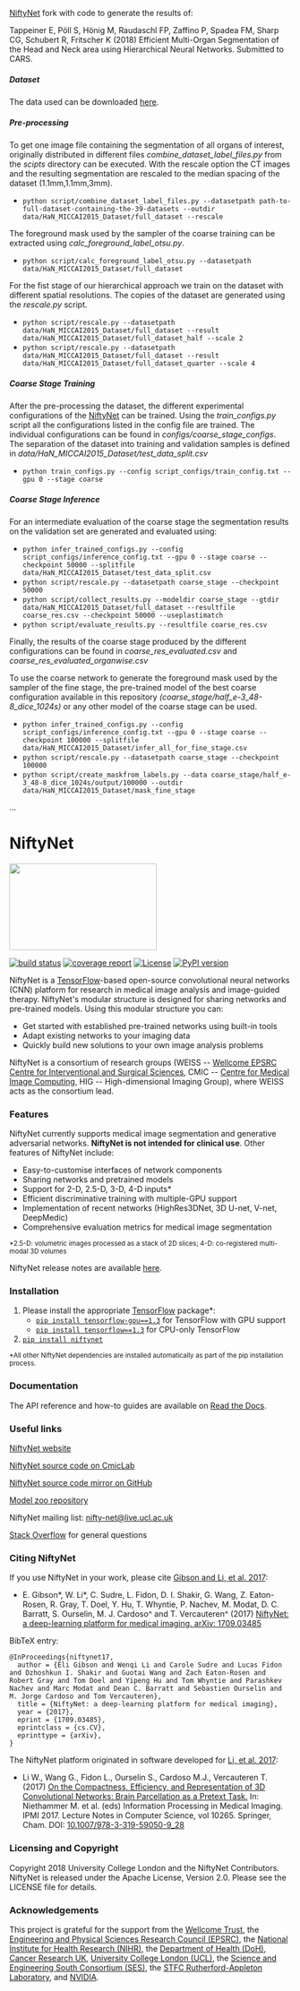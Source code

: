 [NiftyNet][nifty] fork with code to generate the results of:

Tappeiner E, Pöll S, Hönig M, Raudaschl FP, Zaffino P, Spadea FM, Sharp CG, Schubert R, Fritscher K (2018) Efficient Multi-Organ Segmentation of the Head and Neck area using Hierarchical Neural Networks. Submitted to CARS.

##### Dataset
The data used can be downloaded [here][dataset].

##### Pre-processing
To get one image file containing the segmentation of all organs of interest, originally distributed in different files *combine_dataset_label_files.py* from the *scipts* directory can be executed. With the rescale option the CT images and the resulting segmentation are rescaled to the median spacing of the dataset (1.1mm,1.1mm,3mm).

* `python script/combine_dataset_label_files.py --datasetpath path-to-full-dataset-containing-the-39-datasets --outdir data/HaN_MICCAI2015_Dataset/full_dataset --rescale`

The foreground mask used by the sampler of the coarse training can be extracted using *calc_foreground_label_otsu.py*.

* `python script/calc_foreground_label_otsu.py --datasetpath data/HaN_MICCAI2015_Dataset/full_dataset`

For the fist stage of our hierarchical approach we train on the dataset with different spatial resolutions. The copies of the dataset are generated using the *rescale.py* script.

*  `python script/rescale.py --datasetpath data/HaN_MICCAI2015_Dataset/full_dataset --result data/HaN_MICCAI2015_Dataset/full_dataset_half --scale 2`
*  `python script/rescale.py --datasetpath data/HaN_MICCAI2015_Dataset/full_dataset --result data/HaN_MICCAI2015_Dataset/full_dataset_quarter --scale 4`
 
##### Coarse Stage Training

After the pre-processing the dataset, the different experimental configurations of the [NiftyNet][nifty] can be trained. Using the *train_configs.py* script all the configurations listed in the config file are trained. The individual configurations can be found in *configs/coarse_stage_configs*. The separation of the dataset into training and validation samples is defined in *data/HaN_MICCAI2015_Dataset/test_data_split.csv* 

* `python train_configs.py --config script_configs/train_config.txt --gpu 0 --stage coarse`

##### Coarse Stage Inference
 
For an intermediate evaluation of the coarse stage the segmentation results on the validation set are generated and evaluated using:

* `python infer_trained_configs.py --config script_configs/inference_config.txt --gpu 0 --stage coarse --checkpoint 50000 --splitfile data/HaN_MICCAI2015_Dataset/test_data_split.csv`
* `python script/rescale.py --datasetpath coarse_stage --checkpoint 50000`
* `python script/collect_results.py --modeldir coarse_stage --gtdir data/HaN_MICCAI2015_Dataset/full_dataset --resultfile coarse_res.csv --checkpoint 50000 --useplastimatch`
* `python script/evaluate_results.py --resultfile coarse_res.csv`

Finally, the results of the coarse stage produced by the different configurations can be found in *coarse_res_evaluated.csv* and *coarse_res_evaluated_organwise.csv*

To use the coarse network to generate the foreground mask used by the sampler of the fine stage, the pre-trained model of the best coarse configuration available in this repository *(coarse_stage/half_e-3_48-8_dice_1024s)* or any other model of the coarse stage can be used.

* `python infer_trained_configs.py --config script_configs/inference_config.txt --gpu 0 --stage coarse --checkpoint 100000 --splitfile data/HaN_MICCAI2015_Dataset/infer_all_for_fine_stage.csv`
* `python script/rescale.py --datasetpath coarse_stage --checkpoint 100000`
* `python script/create_maskfrom_labels.py --data coarse_stage/half_e-3_48-8_dice_1024s/output/100000 --outdir data/HaN_MICCAI2015_Dataset/mask_fine_stage` 

...


# NiftyNet

<img src="https://cmiclab.cs.ucl.ac.uk/CMIC/NiftyNet/raw/master/niftynet-logo.png" width="263" height="155">

[![build status](https://cmiclab.cs.ucl.ac.uk/CMIC/NiftyNet/badges/dev/build.svg)](https://cmiclab.cs.ucl.ac.uk/CMIC/NiftyNet/commits/dev)
[![coverage report](https://cmiclab.cs.ucl.ac.uk/CMIC/NiftyNet/badges/dev/coverage.svg)](https://cmiclab.cs.ucl.ac.uk/CMIC/NiftyNet/commits/dev)
[![License](https://img.shields.io/badge/License-Apache%202.0-blue.svg)](https://cmiclab.cs.ucl.ac.uk/CMIC/NiftyNet/blob/dev/LICENSE)
[![PyPI version](https://badge.fury.io/py/NiftyNet.svg)](https://badge.fury.io/py/NiftyNet)

NiftyNet is a [TensorFlow][tf]-based open-source convolutional neural networks (CNN) platform for research in medical image analysis and image-guided therapy.
NiftyNet's modular structure is designed for sharing networks and pre-trained models.
Using this modular structure you can:

* Get started with established pre-trained networks using built-in tools
* Adapt existing networks to your imaging data
* Quickly build new solutions to your own image analysis problems

NiftyNet is a consortium of research groups (WEISS -- [Wellcome EPSRC Centre for Interventional and Surgical Sciences][weiss], CMIC -- [Centre for Medical Image Computing][cmic], HIG -- High-dimensional Imaging Group), where WEISS acts as the consortium lead.


### Features

NiftyNet currently supports medical image segmentation and generative adversarial networks.
**NiftyNet is not intended for clinical use**.
Other features of NiftyNet include:

* Easy-to-customise interfaces of network components
* Sharing networks and pretrained models
* Support for 2-D, 2.5-D, 3-D, 4-D inputs*
* Efficient discriminative training with multiple-GPU support
* Implementation of recent networks (HighRes3DNet, 3D U-net, V-net, DeepMedic)
* Comprehensive evaluation metrics for medical image segmentation

 <sup>*2.5-D: volumetric images processed as a stack of 2D slices;
4-D: co-registered multi-modal 3D volumes</sup>

NiftyNet release notes are available [here][changelog].

[changelog]: CHANGELOG.md


### Installation

1. Please install the appropriate [TensorFlow][tf] package*:
   * [`pip install tensorflow-gpu==1.3`][tf-pypi-gpu] for TensorFlow with GPU support
   * [`pip install tensorflow==1.3`][tf-pypi] for CPU-only TensorFlow
1. [`pip install niftynet`](https://pypi.org/project/NiftyNet/)

 <sup>*All other NiftyNet dependencies are installed automatically as part of the pip installation process.</sup>

[tf-pypi-gpu]: https://pypi.org/project/tensorflow-gpu/
[tf-pypi]: https://pypi.org/project/tensorflow/


### Documentation
The API reference and how-to guides are available on [Read the Docs][rtd-niftynet].

[rtd-niftynet]: http://niftynet.rtfd.io/

### Useful links

[NiftyNet website][niftynet-io]

[NiftyNet source code on CmicLab][niftynet-cmiclab]

[NiftyNet source code mirror on GitHub][niftynet-github]

[Model zoo repository][niftynet-zoo]

NiftyNet mailing list: [nifty-net@live.ucl.ac.uk][ml-niftynet]

[Stack Overflow](https://stackoverflow.com/questions/tagged/niftynet) for general questions

[niftynet-io]: http://niftynet.io/
[niftynet-cmiclab]: https://cmiclab.cs.ucl.ac.uk/CMIC/NiftyNet
[niftynet-github]: https://github.com/NifTK/NiftyNet
[niftynet-zoo]: https://cmiclab.cs.ucl.ac.uk/CMIC/NiftyNetExampleServer/blob/master/model_zoo.md
[ml-niftynet]: mailto:nifty-net@live.ucl.ac.uk


### Citing NiftyNet

If you use NiftyNet in your work, please cite [Gibson and Li, et al. 2017][preprint]:

* E. Gibson\*, W. Li\*, C. Sudre, L. Fidon, D. I. Shakir, G. Wang, Z. Eaton-Rosen, R. Gray, T. Doel, Y. Hu, T. Whyntie, P. Nachev, M. Modat, D. C. Barratt, S. Ourselin, M. J. Cardoso\^ and T. Vercauteren\^ (2017)
[NiftyNet: a deep-learning platform for medical imaging. arXiv: 1709.03485][preprint]


BibTeX entry:

```
@InProceedings{niftynet17,
  author = {Eli Gibson and Wenqi Li and Carole Sudre and Lucas Fidon and Dzhoshkun I. Shakir and Guotai Wang and Zach Eaton-Rosen and Robert Gray and Tom Doel and Yipeng Hu and Tom Whyntie and Parashkev Nachev and Marc Modat and Dean C. Barratt and Sebastien Ourselin and M. Jorge Cardoso and Tom Vercauteren},
  title = {NiftyNet: a deep-learning platform for medical imaging},
  year = {2017},
  eprint = {1709.03485},
  eprintclass = {cs.CV},
  eprinttype = {arXiv},
}
```
The NiftyNet platform originated in software developed for [Li, et al. 2017][ipmi2017]:

* Li W., Wang G., Fidon L., Ourselin S., Cardoso M.J., Vercauteren T. (2017)
[On the Compactness, Efficiency, and Representation of 3D Convolutional Networks: Brain Parcellation as a Pretext Task.][ipmi2017]
In: Niethammer M. et al. (eds) Information Processing in Medical Imaging. IPMI 2017.
Lecture Notes in Computer Science, vol 10265. Springer, Cham.
DOI: [10.1007/978-3-319-59050-9_28][ipmi2017]


[ipmi2017]: http://doi.org/10.1007/978-3-319-59050-9_28
[preprint]: http://arxiv.org/abs/1709.03485


### Licensing and Copyright

Copyright 2018 University College London and the NiftyNet Contributors.
NiftyNet is released under the Apache License, Version 2.0. Please see the LICENSE file for details.

### Acknowledgements

This project is grateful for the support from the [Wellcome Trust][wt], the [Engineering and Physical Sciences Research Council (EPSRC)][epsrc], the [National Institute for Health Research (NIHR)][nihr], the [Department of Health (DoH)][doh], [Cancer Research UK][cruk], [University College London (UCL)][ucl], the [Science and Engineering South Consortium (SES)][ses], the [STFC Rutherford-Appleton Laboratory][ral], and [NVIDIA][nvidia].

[cmic]: http://cmic.cs.ucl.ac.uk
[ucl]: http://www.ucl.ac.uk
[cruk]: https://www.cancerresearchuk.org
[tf]: https://www.tensorflow.org/
[weiss]: http://www.ucl.ac.uk/weiss
[wt]: https://wellcome.ac.uk/
[epsrc]: https://www.epsrc.ac.uk/
[nihr]: https://www.nihr.ac.uk/
[doh]: https://www.gov.uk/government/organisations/department-of-health
[ses]: https://www.ses.ac.uk/
[ral]: http://www.stfc.ac.uk/about-us/where-we-work/rutherford-appleton-laboratory/
[nvidia]: http://www.nvidia.com
[nifty]: https://github.com/NifTK/NiftyNet
[dataset]: http://www.imagenglab.com/newsite/pddca/


